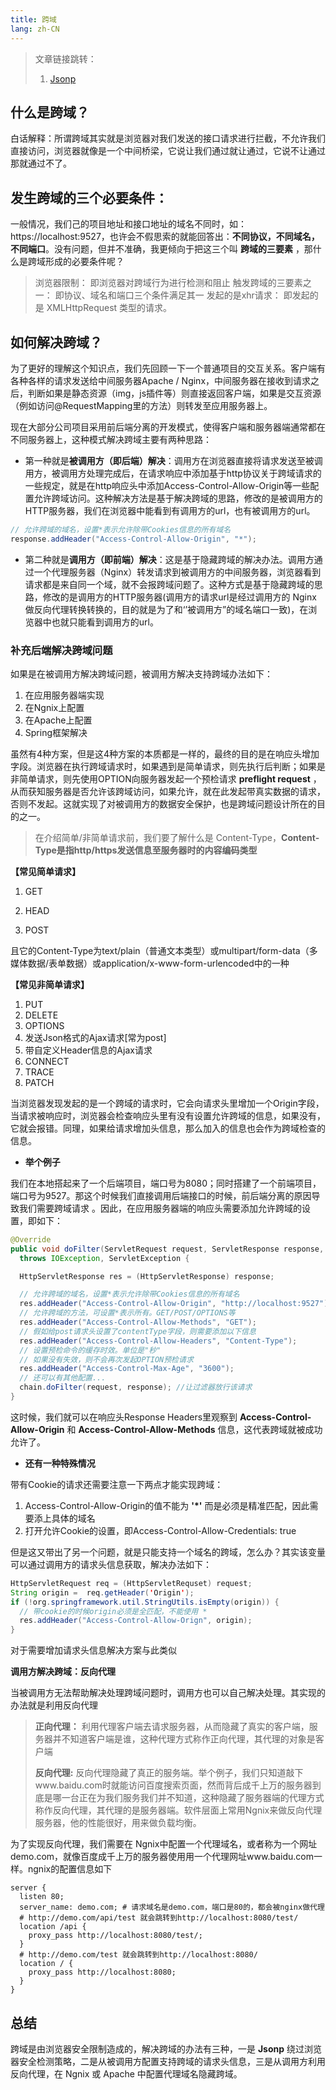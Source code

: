 ```yaml
---
title: 跨域
lang: zh-CN
---
```

> 文章链接跳转：
> 1. [Jsonp](../Jsonp)

## 什么是跨域？

白话解释：所谓跨域其实就是浏览器对我们发送的接口请求进行拦截，不允许我们直接访问，浏览器就像是一个中间桥梁，它说让我们通过就让通过，它说不让通过那就通过不了。

## 发生跨域的三个必要条件：

一般情况，我们己的项目地址和接口地址的域名不同时，如：https://localhost:9527，也许会不假思索的就能回答出：**不同协议，不同域名，不同端口**。没有问题，但并不准确，我更倾向于把这三个叫 **跨域的三要素** ，那什么是跨域形成的必要条件呢？

> 浏览器限制： 即浏览器对跨域行为进行检测和阻止
> 触发跨域的三要素之一： 即协议、域名和端口三个条件满足其一
> 发起的是xhr请求： 即发起的是 XMLHttpRequest 类型的请求。

## 如何解决跨域？

为了更好的理解这个知识点，我们先回顾一下一个普通项目的交互关系。客户端有各种各样的请求发送给中间服务器Apache / Nginx，中间服务器在接收到请求之后，判断如果是静态资源（img，js插件等）则直接返回客户端，如果是交互资源（例如访问@RequestMapping里的方法）则转发至应用服务器上。

现在大部分公司项目采用前后端分离的开发模式，使得客户端和服务器端通常都在不同服务器上，这种模式解决跨域主要有两种思路：

- 第一种就是**被调用方（即后端）解决**：调用方在浏览器直接将请求发送至被调用方，被调用方处理完成后，在请求响应中添加基于http协议关于跨域请求的一些规定，就是在http响应头中添加Access-Control-Allow-Origin等一些配置允许跨域访问。这种解决方法是基于解决跨域的思路，修改的是被调用方的HTTP服务器，我们在浏览器中能看到有调用方的url，也有被调用方的url。


```java
// 允许跨域的域名，设置*表示允许除带Cookies信息的所有域名
response.addHeader("Access-Control-Allow-Origin", "*"); 
```

- 第二种就是**调用方（即前端）解决**：这是基于隐藏跨域的解决办法。调用方通过一个代理服务器（Nginx）转发请求到被调用方的中间服务器，浏览器看到请求都是来自同一个域，就不会报跨域问题了。这种方式是基于隐藏跨域的思路，修改的是调用方的HTTP服务器(调用方的请求url是经过调用方的 Nginx 做反向代理转换转换的，目的就是为了和‘’被调用方”的域名端口一致)，在浏览器中也就只能看到调用方的url。

### 补充后端解决跨域问题

如果是在被调用方解决跨域问题，被调用方解决支持跨域办法如下：

1. 在应用服务器端实现
2. 在Ngnix上配置
3. 在Apache上配置
4. Spring框架解决

虽然有4种方案，但是这4种方案的本质都是一样的，最终的目的是在响应头增加字段。浏览器在执行跨域请求时，如果遇到是简单请求，则先执行后判断；如果是非简单请求，则先使用OPTION向服务器发起一个预检请求 **preflight request** ，从而获知服务器是否允许该跨域访问，如果允许，就在此发起带真实数据的请求，否则不发起。这就实现了对被调用方的数据安全保护，也是跨域问题设计所在的目的之一。

>在介绍简单/非简单请求前，我们要了解什么是 Content-Type，**Content-Type是指http/https发送信息至服务器时的内容编码类型**

**【常见简单请求】**

1. GET

2. HEAD 

3. POST

且它的Content-Type为text/plain（普通文本类型）或multipart/form-data（多媒体数据/表单数据）或application/x-www-form-urlencoded中的一种

**【常见非简单请求】**

1. PUT
2. DELETE
3. OPTIONS
4. 发送Json格式的Ajax请求[常为post]
5. 带自定义Header信息的Ajax请求
6. CONNECT
7. TRACE
8. PATCH 

当浏览器发现发起的是一个跨域的请求时，它会向请求头里增加一个Origin字段，当请求被响应时，浏览器会检查响应头里有没有设置允许跨域的信息，如果没有，它就会报错。同理，如果给请求增加头信息，那么加入的信息也会作为跨域检查的信息。

- **举个例子**

我们在本地搭起来了一个后端项目，端口号为8080；同时搭建了一个前端项目，端口号为9527。那这个时候我们直接调用后端接口的时候，前后端分离的原因导致我们需要跨域请求 。因此，在应用服务器端的响应头需要添加允许跨域的设置，即如下：

``` java
@Override
public void doFilter(ServletRequest request, ServletResponse response, FilterChain chain)
  throws IOException, ServletException {

  HttpServletResponse res = (HttpServletResponse) response;

  // 允许跨域的域名，设置*表示允许除带Cookies信息的所有域名
  res.addHeader("Access-Control-Allow-Origin", "http://localhost:9527"); 
  // 允许跨域的方法，可设置*表示所有。GET/POST/OPTIONS等
  res.addHeader("Access-Control-Allow-Methods", "GET"); 
  // 假如给post请求头设置了contentType字段，则需要添加以下信息
  res.addHeader("Access-Control-Allow-Headers", "Content-Type");
  // 设置预检命令的缓存时效。单位是"秒"
  // 如果没有失效，则不会再次发起OPTION预检请求
  res.addHeader("Access-Control-Max-Age", "3600");
  // 还可以有其他配置...
  chain.doFilter(request, response); //让过滤器放行该请求
}
```
这时候，我们就可以在响应头Response Headers里观察到 **Access-Control-Allow-Origin** 和 **Access-Control-Allow-Methods** 信息，这代表跨域就被成功允许了。

- **还有一种特殊情况**

带有Cookie的请求还需要注意一下两点才能实现跨域：

1. Access-Control-Allow-Origin的值不能为 **'*'** 而是必须是精准匹配，因此需要添上具体的域名
2. 打开允许Cookie的设置，即Access-Control-Allow-Credentials: true

但是这又带出了另一个问题，就是只能支持一个域名的跨域，怎么办？其实该变量可以通过调用方的请求头信息获取，解决办法如下：

``` java
HttpServletRequest req = (HttpServletRequset) request;
String origin =  req.getHeader('Origin');
if (!org.springframework.util.StringUtils.isEmpty(origin)) {
  // 带cookie的时候origin必须是全匹配，不能使用 *
  res.addHeader("Access-Control-Allow-Orign", origin);
}
```
对于需要增加请求头信息解决方案与此类似

**调用方解决跨域：反向代理**

当被调用方无法帮助解决处理跨域问题时，调用方也可以自己解决处理。其实现的办法就是利用反向代理

> **正向代理：** 利用代理客户端去请求服务器，从而隐藏了真实的客户端，服务器并不知道客户端是谁，这种代理方式称作正向代理，其代理的对象是客户端
> 
> **反向代理:** 反向代理隐藏了真正的服务端。举个例子，我们只知道敲下www.baidu.com时就能访问百度搜索页面，然而背后成千上万的服务器到底是哪一台正在为我们服务我们并不知道，这种隐藏了服务器端的代理方式称作反向代理，其代理的是服务器端。软件层面上常用Ngnix来做反向代理服务器，他的性能很好，用来做负载均衡。


为了实现反向代理，我们需要在 Ngnix中配置一个代理域名，或者称为一个网址demo.com，就像百度成千上万的服务器使用用一个代理网址www.baidu.com一样。ngnix的配置信息如下

```nginx
server {
  listen 80;
  server_name: demo.com; # 请求域名是demo.com，端口是80的，都会被nginx做代理
  # http://demo.com/api/test 就会跳转到http://localhost:8080/test/
  location /api {
    proxy_pass http://localhost:8080/test/;
  }
  # http://demo.com/test 就会跳转到http://localhost:8080/
  location / {
    proxy_pass http://localhost:8080; 
  }
}
```

## 总结

跨域是由浏览器安全限制造成的，解决跨域的办法有三种，一是 **Jsonp** 绕过浏览器安全检测策略，二是从被调用方配置支持跨域的请求头信息，三是从调用方利用反向代理，在 Ngnix 或 Apache 中配置代理域名隐藏跨域。 